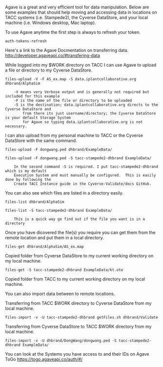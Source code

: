 Agave is a great and very efficient tool for data manipulation.  Below are some examples that should help moving and accessing data in locations on TACC systems (i.e. Stampede2), the Cyverse DataStore, and your local machine (i.e. Windows desktop, Mac laptop).

To use Agave anytime the first step is always to refresh your token.

`auth-tokens-refresh`

Here's a link to the Agave Docmentation on transferring data.
http://developer.agaveapi.co/#transfering-data

While logged into my $WORK directory on TACC I can use Agave to upload a file or directory to my Cyverse DataStore.

`files-upload -V -F AS_ex.map -S data.iplantcollaborative.org dhbrand/AlphaSim`

```
    -V means very Verbose output and is generally not required but included for this example
    -F is the name of the file or directory to be uploaded
    -S is the destination; data.iplantcollaborative.org directs to the Cyverse DataStore and
        from there its just username/directory; the Cyverse DataStore is your default Storage System
        for Agave so typing data.iplantcollaborative.org is not necessary.
```

I can also upload from my personal machine to TACC or the Cyverse DataStore with the same command.

`files-upload -F dongwang.ped dhbrand/ExampleData/`

`files-upload -F dongwang.ped -S tacc-stampede2-dhbrand ExampleData/`

```
    In the second command -S is required. I put tacc-stampede2-dhbrand which is my default
    Execution System and must manually be configured.  This is easily done by following the
    Create TACC Instance guide in the Cyverse-Validate/docs GitHub.
```

You can also see which files are listed in a directory easily.

`files-list dhbrand/AlphaSim`

`files-list -S tacc-stampede2-dhbrand ExampleData/`

```
    This is a quick way go find out if the file you want is in a directory
```
Once you have dicovered the file(s) you require you can get them from the remote location and put them in a local directory.

`files-get dhbrand/AlphaSim/AS_ex.map`

Copied folder from Cyverse DataStore to my current working directory on my local machine.

`files-get -S tacc-stampede2-dhbrand ExampleData/kt.ote`

Copied folder from TACC to my current working directory on my local machine.

You can also import data between to remote locations.

Transferring from TACC $WORK directory to Cyverse DataStore from my local machine.

`files-import -v -U tacc-stampede2-dhbrand getFiles.sh dhbrand/Validate`


Transferring from Cyverse DataStore to TACC $WORK directory from my local machine.

`files-import -v -U dhbrand/DongWang/dongwang.ped -S tacc-stampede2-dhbrand ExampleData/`

You can look at the Systems you have access to and their IDs on Agave ToGo
https://togo.agaveapi.co/auth/#/
